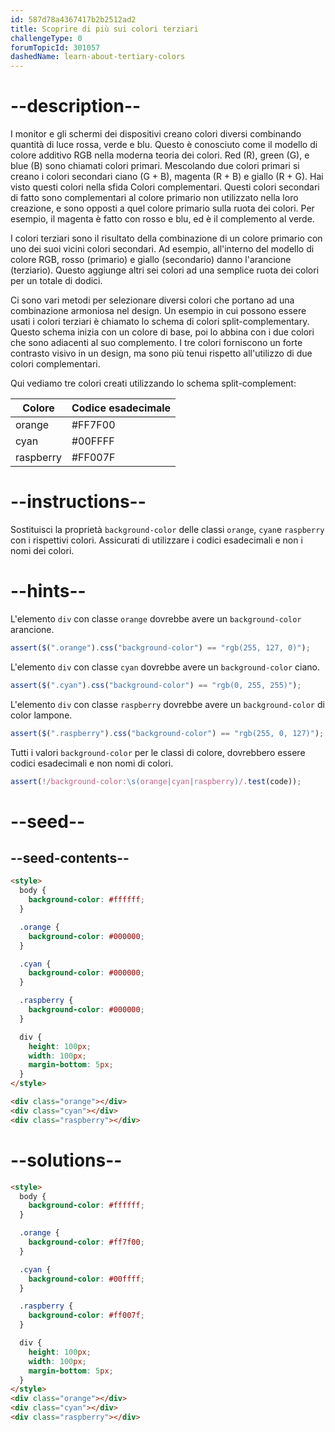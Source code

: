 ```yaml
---
id: 587d78a4367417b2b2512ad2
title: Scoprire di più sui colori terziari
challengeType: 0
forumTopicId: 301057
dashedName: learn-about-tertiary-colors
---
```


# --description--

I monitor e gli schermi dei dispositivi creano colori diversi combinando quantità di luce rossa, verde e blu. Questo è conosciuto come il modello di colore additivo RGB nella moderna teoria dei colori. Red (R), green (G), e blue (B) sono chiamati colori primari. Mescolando due colori primari si creano i colori secondari ciano (G + B), magenta (R + B) e giallo (R + G). Hai visto questi colori nella sfida Colori complementari. Questi colori secondari di fatto sono complementari al colore primario non utilizzato nella loro creazione, e sono opposti a quel colore primario sulla ruota dei colori. Per esempio, il magenta è fatto con rosso e blu, ed è il complemento al verde.

I colori terziari sono il risultato della combinazione di un colore primario con uno dei suoi vicini colori secondari. Ad esempio, all'interno del modello di colore RGB, rosso (primario) e giallo (secondario) danno l'arancione (terziario). Questo aggiunge altri sei colori ad una semplice ruota dei colori per un totale di dodici.

Ci sono vari metodi per selezionare diversi colori che portano ad una combinazione armoniosa nel design. Un esempio in cui possono essere usati i colori terziari è chiamato lo schema di colori split-complementary. Questo schema inizia con un colore di base, poi lo abbina con i due colori che sono adiacenti al suo complemento. I tre colori forniscono un forte contrasto visivo in un design, ma sono più tenui rispetto all'utilizzo di due colori complementari.

Qui vediamo tre colori creati utilizzando lo schema split-complement:

<table class='table table-striped'><thead><tr><th>Colore</th><th>Codice esadecimale</th></tr></thead><thead></thead><tbody><tr><td>orange</td><td>#FF7F00</td></tr><tr><td>cyan</td><td>#00FFFF</td></tr><tr><td>raspberry</td><td>#FF007F</td></tr></tbody></table>

# --instructions--

Sostituisci la proprietà `background-color` delle classi `orange`, `cyan`e `raspberry` con i rispettivi colori. Assicurati di utilizzare i codici esadecimali e non i nomi dei colori.

# --hints--

L'elemento `div` con classe `orange` dovrebbe avere un `background-color` arancione.

```js
assert($(".orange").css("background-color") == "rgb(255, 127, 0)");
```

L'elemento `div` con classe `cyan` dovrebbe avere un `background-color` ciano.

```js
assert($(".cyan").css("background-color") == "rgb(0, 255, 255)");
```

L'elemento `div` con classe `raspberry` dovrebbe avere un `background-color` di color lampone.

```js
assert($(".raspberry").css("background-color") == "rgb(255, 0, 127)");
```

Tutti i valori `background-color` per le classi di colore, dovrebbero essere codici esadecimali e non nomi di colori.

```js
assert(!/background-color:\s(orange|cyan|raspberry)/.test(code));
```

# --seed--

## --seed-contents--

```html
<style>
  body {
    background-color: #ffffff;
  }

  .orange {
    background-color: #000000;
  }

  .cyan {
    background-color: #000000;
  }

  .raspberry {
    background-color: #000000;
  }

  div {
    height: 100px;
    width: 100px;
    margin-bottom: 5px;
  }
</style>

<div class="orange"></div>
<div class="cyan"></div>
<div class="raspberry"></div>
```

# --solutions--

```html
<style>
  body {
    background-color: #ffffff;
  }

  .orange {
    background-color: #ff7f00;
  }

  .cyan {
    background-color: #00ffff;
  }

  .raspberry {
    background-color: #ff007f;
  }

  div {
    height: 100px;
    width: 100px;
    margin-bottom: 5px;
  }
</style>
<div class="orange"></div>
<div class="cyan"></div>
<div class="raspberry"></div>
```
